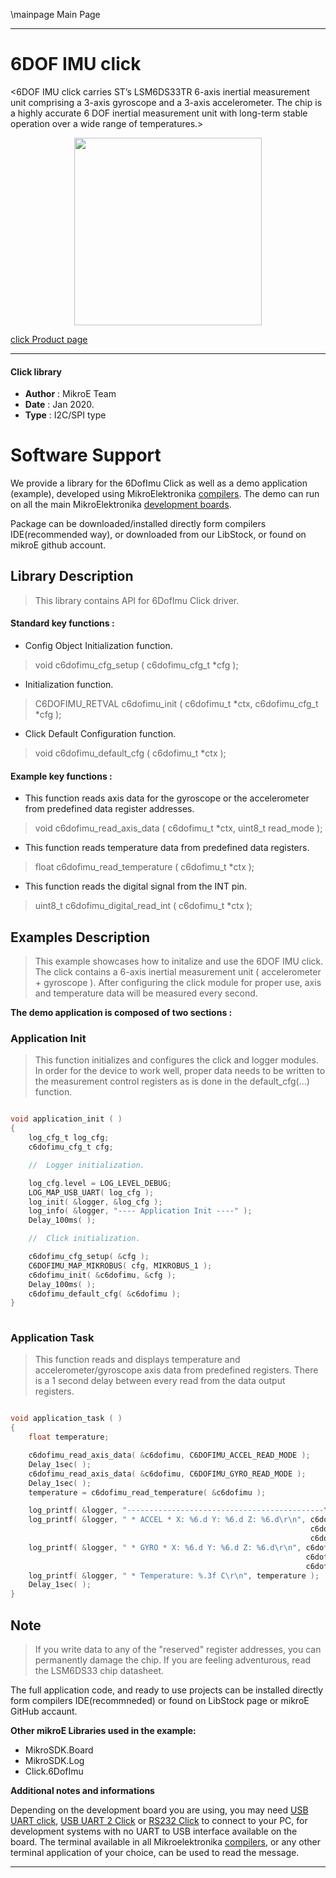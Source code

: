 \mainpage Main Page
 
---
# 6DOF IMU click

<6DOF IMU click carries ST’s LSM6DS33TR 6-axis inertial measurement unit comprising a 3-axis gyroscope and a 3-axis accelerometer. The chip is a highly accurate 6 DOF inertial measurement unit with long-term stable operation over a wide range of temperatures.>

<p align="center">
  <img src="http://download.mikroe.com/images/click_for_ide/6dofimu_click.png" height=300px>
</p>

[click Product page](<https://www.mikroe.com/6dof-imu-click>)

---

#### Click library 

- **Author**        : MikroE Team
- **Date**          : Jan 2020.
- **Type**          : I2C/SPI type

# Software Support

We provide a library for the 6DofImu Click 
as well as a demo application (example), developed using MikroElektronika 
[compilers](http://shop.mikroe.com/compilers). 
The demo can run on all the main MikroElektronika [development boards](http://shop.mikroe.com/development-boards).

Package can be downloaded/installed directly form compilers IDE(recommended way), or downloaded from our LibStock, or found on mikroE github account. 

## Library Description

> This library contains API for 6DofImu Click driver.

#### Standard key functions :

- Config Object Initialization function.
> void c6dofimu_cfg_setup ( c6dofimu_cfg_t *cfg ); 
 
- Initialization function.
> C6DOFIMU_RETVAL c6dofimu_init ( c6dofimu_t *ctx, c6dofimu_cfg_t *cfg );

- Click Default Configuration function.
> void c6dofimu_default_cfg ( c6dofimu_t *ctx );

#### Example key functions :

- This function reads axis data for the gyroscope or the accelerometer from
  predefined data register addresses.
> void c6dofimu_read_axis_data ( c6dofimu_t *ctx, uint8_t read_mode );
 
- This function reads temperature data from predefined data registers.
> float c6dofimu_read_temperature ( c6dofimu_t *ctx );

- This function reads the digital signal from the INT pin.
> uint8_t c6dofimu_digital_read_int ( c6dofimu_t *ctx );

## Examples Description

> This example showcases how to initalize and use the 6DOF IMU click. The click contains a 
  6-axis inertial measurement unit ( accelerometer + gyroscope ). After configuring the click
  module for proper use, axis and temperature data will be measured every second. 

**The demo application is composed of two sections :**

### Application Init 

> This function initializes and configures the click and logger modules. In order for the 
  device to work well, proper data needs to be written to the measurement control
  registers as is done in the default_cfg(...) function. 

```c

void application_init ( )
{
    log_cfg_t log_cfg;
    c6dofimu_cfg_t cfg;

    //  Logger initialization.

    log_cfg.level = LOG_LEVEL_DEBUG;
    LOG_MAP_USB_UART( log_cfg );
    log_init( &logger, &log_cfg );
    log_info( &logger, "---- Application Init ----" );
    Delay_100ms( );

    //  Click initialization.

    c6dofimu_cfg_setup( &cfg );
    C6DOFIMU_MAP_MIKROBUS( cfg, MIKROBUS_1 );
    c6dofimu_init( &c6dofimu, &cfg );
    Delay_100ms( );
    c6dofimu_default_cfg( &c6dofimu );
}
  
```

### Application Task

> This function reads and displays temperature and accelerometer/gyroscope axis data from
  predefined registers. There is a 1 second delay between every read from the data output
  registers. 

```c

void application_task ( )
{
    float temperature; 

    c6dofimu_read_axis_data( &c6dofimu, C6DOFIMU_ACCEL_READ_MODE );
    Delay_1sec( );
    c6dofimu_read_axis_data( &c6dofimu, C6DOFIMU_GYRO_READ_MODE );
    Delay_1sec( );
    temperature = c6dofimu_read_temperature( &c6dofimu );

    log_printf( &logger, "--------------------------------------------\r\n" );
    log_printf( &logger, " * ACCEL * X: %6.d Y: %6.d Z: %6.d\r\n", c6dofimu.accel_axis.x,
                                                                   c6dofimu.accel_axis.y,
                                                                   c6dofimu.accel_axis.z );
    log_printf( &logger, " * GYRO * X: %6.d Y: %6.d Z: %6.d\r\n", c6dofimu.gyro_axis.x,
                                                                  c6dofimu.gyro_axis.y,
                                                                  c6dofimu.gyro_axis.z );
    log_printf( &logger, " * Temperature: %.3f C\r\n", temperature );
    Delay_1sec( );
}  

```

## Note

> <WARNING> If you write data to any of the "reserved" register addresses, you can permanently
  damage the chip. If you are feeling adventurous, read the LSM6DS33 chip datasheet.

The full application code, and ready to use projects can be  installed directly form compilers IDE(recommneded) or found on LibStock page or mikroE GitHub accaunt.

**Other mikroE Libraries used in the example:** 

- MikroSDK.Board
- MikroSDK.Log
- Click.6DofImu

**Additional notes and informations**

Depending on the development board you are using, you may need 
[USB UART click](http://shop.mikroe.com/usb-uart-click), 
[USB UART 2 Click](http://shop.mikroe.com/usb-uart-2-click) or 
[RS232 Click](http://shop.mikroe.com/rs232-click) to connect to your PC, for 
development systems with no UART to USB interface available on the board. The 
terminal available in all Mikroelektronika 
[compilers](http://shop.mikroe.com/compilers), or any other terminal application 
of your choice, can be used to read the message.

---
